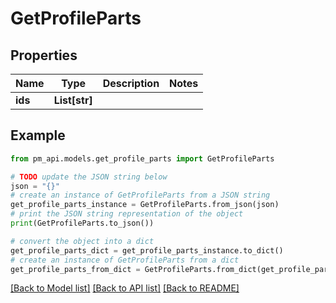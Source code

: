 # GetProfileParts


## Properties

Name | Type | Description | Notes
------------ | ------------- | ------------- | -------------
**ids** | **List[str]** |  | 

## Example

```python
from pm_api.models.get_profile_parts import GetProfileParts

# TODO update the JSON string below
json = "{}"
# create an instance of GetProfileParts from a JSON string
get_profile_parts_instance = GetProfileParts.from_json(json)
# print the JSON string representation of the object
print(GetProfileParts.to_json())

# convert the object into a dict
get_profile_parts_dict = get_profile_parts_instance.to_dict()
# create an instance of GetProfileParts from a dict
get_profile_parts_from_dict = GetProfileParts.from_dict(get_profile_parts_dict)
```
[[Back to Model list]](../README.md#documentation-for-models) [[Back to API list]](../README.md#documentation-for-api-endpoints) [[Back to README]](../README.md)


